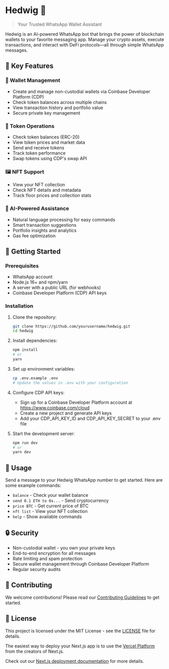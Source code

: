 # Hedwig 🦉

> Your Trusted WhatsApp Wallet Assistant

Hedwig is an AI-powered WhatsApp bot that brings the power of blockchain wallets to your favorite messaging app. Manage your crypto assets, execute transactions, and interact with DeFi protocols—all through simple WhatsApp messages.

## 🌟 Key Features

### 💼 Wallet Management
- Create and manage non-custodial wallets via Coinbase Developer Platform (CDP)
- Check token balances across multiple chains
- View transaction history and portfolio value
- Secure private key management

### 💱 Token Operations
- Check token balances (ERC-20)
- View token prices and market data
- Send and receive tokens
- Track token performance
- Swap tokens using CDP's swap API

### 🖼️ NFT Support
- View your NFT collection
- Check NFT details and metadata
- Track floor prices and collection stats

### 🤖 AI-Powered Assistance
- Natural language processing for easy commands
- Smart transaction suggestions
- Portfolio insights and analytics
- Gas fee optimization

## 🚀 Getting Started

### Prerequisites
- WhatsApp account
- Node.js 16+ and npm/yarn
- A server with a public URL (for webhooks)
- Coinbase Developer Platform (CDP) API keys

### Installation

1. Clone the repository:
   ```bash
   git clone https://github.com/yourusername/hedwig.git
   cd hedwig
   ```

2. Install dependencies:
   ```bash
   npm install
   # or
   yarn
   ```

3. Set up environment variables:
   ```bash
   cp .env.example .env
   # Update the values in .env with your configuration
   ```

4. Configure CDP API keys:
   - Sign up for a Coinbase Developer Platform account at https://www.coinbase.com/cloud
   - Create a new project and generate API keys
   - Add your CDP_API_KEY_ID and CDP_API_KEY_SECRET to your .env file

5. Start the development server:
   ```bash
   npm run dev
   # or
   yarn dev
   ```

## 📱 Usage

Send a message to your Hedwig WhatsApp number to get started. Here are some example commands:

- `balance` - Check your wallet balance
- `send 0.1 ETH to 0x...` - Send cryptocurrency
- `price BTC` - Get current price of BTC
- `nft list` - View your NFT collection
- `help` - Show available commands

## 🔒 Security

- Non-custodial wallet - you own your private keys
- End-to-end encryption for all messages
- Rate limiting and spam protection
- Secure wallet management through Coinbase Developer Platform
- Regular security audits

## 🤝 Contributing

We welcome contributions! Please read our [Contributing Guidelines](CONTRIBUTING.md) to get started.

## 📄 License

This project is licensed under the MIT License - see the [LICENSE](LICENSE) file for details.

<!-- ## 📬 Contact

For questions or support, reach out to us at:
- Email: support@hedwig.finance
- Twitter: [@hedwig](https://twitter.com/hedwig)
- Discord: [Join our community](https://discord.gg/hedwig) -->

The easiest way to deploy your Next.js app is to use the [Vercel Platform](https://vercel.com/new?utm_medium=default-template&filter=next.js&utm_source=create-next-app&utm_campaign=create-next-app-readme) from the creators of Next.js.

Check out our [Next.js deployment documentation](https://nextjs.org/docs/app/building-your-application/deploying) for more details.
